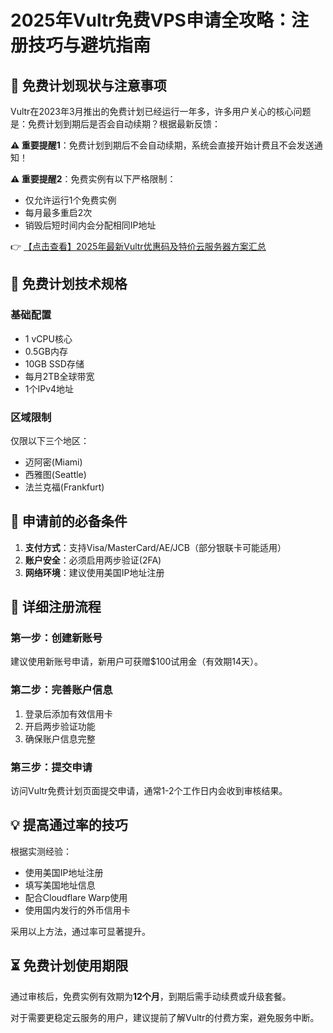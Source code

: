 # 2025年Vultr免费VPS申请全攻略：注册技巧与避坑指南

## 📌 免费计划现状与注意事项

Vultr在2023年3月推出的免费计划已经运行一年多，许多用户关心的核心问题是：免费计划到期后是否会自动续期？根据最新反馈：

**⚠️ 重要提醒1**：免费计划到期后不会自动续期，系统会直接开始计费且不会发送通知！

**⚠️ 重要提醒2**：免费实例有以下严格限制：
- 仅允许运行1个免费实例
- 每月最多重启2次
- 销毁后短时间内会分配相同IP地址

👉 [【点击查看】2025年最新Vultr优惠码及特价云服务器方案汇总](https://bit.ly/VuLtr)

## 🧰 免费计划技术规格

### 基础配置
- 1 vCPU核心
- 0.5GB内存
- 10GB SSD存储
- 每月2TB全球带宽
- 1个IPv4地址

### 区域限制
仅限以下三个地区：
- 迈阿密(Miami)
- 西雅图(Seattle) 
- 法兰克福(Frankfurt)

## 🔑 申请前的必备条件
1. **支付方式**：支持Visa/MasterCard/AE/JCB（部分银联卡可能适用）
2. **账户安全**：必须启用两步验证(2FA)
3. **网络环境**：建议使用美国IP地址注册

## 📝 详细注册流程

### 第一步：创建新账号
建议使用新账号申请，新用户可获赠$100试用金（有效期14天）。

### 第二步：完善账户信息
1. 登录后添加有效信用卡
2. 开启两步验证功能
3. 确保账户信息完整

### 第三步：提交申请
访问Vultr免费计划页面提交申请，通常1-2个工作日内会收到审核结果。

## 💡 提高通过率的技巧
根据实测经验：
- 使用美国IP地址注册
- 填写美国地址信息
- 配合Cloudflare Warp使用
- 使用国内发行的外币信用卡

采用以上方法，通过率可显著提升。

## ⏳ 免费计划使用期限
通过审核后，免费实例有效期为**12个月**，到期后需手动续费或升级套餐。

对于需要更稳定云服务的用户，建议提前了解Vultr的付费方案，避免服务中断。